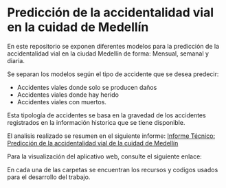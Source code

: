 # Predicción de la accidentalidad vial en la cuidad de Medellín

En este repositorio se exponen diferentes modelos para la predicción de la accidentalidad vial en la ciudad Medellín de forma: Mensual, semanal y diaria.

Se separan los modelos según el tipo de accidente que se desea predecir: 
- Accidentes viales donde solo se producen daños
- Accidentes viales donde hay herido
- Accidentes viales con muertos. 

Esta tipología de accidentes se basa en la gravedad de los accidentes registrados en la información historica que se tiene disponible.

El analisis realizado se resumen en el siguiente informe:
[Informe Técnico: Predicción de la accidentalidad vial de la cuidad de Medellín](https://rpubs.com/Manulondo95/657626)

Para la visualización del aplicativo web, consulte el siguiente enlace:


En cada una de las carpetas se encuentran los recursos y codigos usados para el desarrollo del trabajo.
